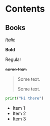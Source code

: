 # Contents

## Books

_Italic_

**Bold**

Regular

~~some text.~~

> Some text.
>
> Some text.

```python
print("Hi there")
```

* Item 1
* Item 2
* Item 3

